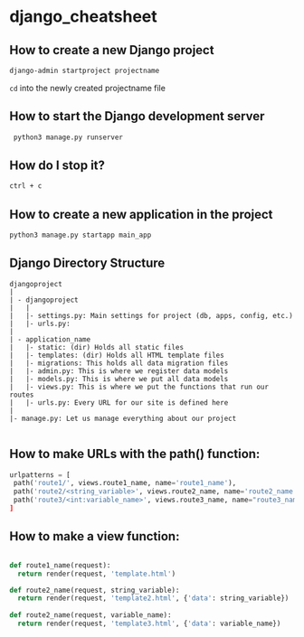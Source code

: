 # django_cheatsheet

## How to create a new Django project
 ``` bash
 django-admin startproject projectname
 ```
 `cd` into the newly created projectname file
 
## How to start the Django development server
```bash
 python3 manage.py runserver
```
## How do I stop it?
```bash
ctrl + c

```
## How to create a new application in the project
```bash
python3 manage.py startapp main_app
```

## Django Directory Structure
```
djangoproject
| 
| - djangoproject
|   |
|   |- settings.py: Main settings for project (db, apps, config, etc.)
|   |- urls.py: 
|   
| - application_name
|   |- static: (dir) Holds all static files
|   |- templates: (dir) Holds all HTML template files
|   |- migrations: This holds all data migration files
|   |- admin.py: This is where we register data models
|   |- models.py: This is where we put all data models
|   |- views.py: This is where we put the functions that run our routes
|   |- urls.py: Every URL for our site is defined here
|   
|- manage.py: Let us manage everything about our project
  
```
## How to make URLs with the path() function:
```python
urlpatterns = [
 path('route1/', views.route1_name, name='route1_name'),
 path('route2/<string_variable>', views.route2_name, name='route2_name')
 path('route3/<int:variable_name>', views.route3_name, name="route3_name'),
]

```

## How to make a view function:
```python

def route1_name(request):
  return render(request, 'template.html')

def route2_name(request, string_variable):
  return render(request, 'template2.html', {'data': string_variable})
    
def route2_name(request, variable_name):
  return render(request, 'template3.html', {'data': variable_name})
```
 

